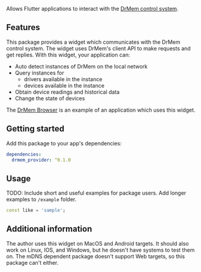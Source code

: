 Allows Flutter applications to interact with the
[DrMem control system](https://github.com/DrMemCS).

## Features

This package provides a widget which communicates with the DrMem control system.
The widget uses DrMem's client API to make requests and get replies. With this
widget, your application can:

- Auto detect instances of DrMem on the local network
- Query instances for
  - drivers available in the instance
  - devices available in the instance
- Obtain device readings and historical data
- Change the state of devices

The [DrMem Browser](https://github.com/DrMemCS/drmem_browser) is an example of an
application which uses this widget.

## Getting started

Add this package to your app's dependencies:

```yaml
dependencies:
  drmem_provider: ^0.1.0
```

## Usage

TODO: Include short and useful examples for package users. Add longer examples
to `/example` folder.

```dart
const like = 'sample';
```

## Additional information

The author uses this widget on MacOS and Android targets. It should also work on
Linux, IOS, and Windows, but he doesn't have systems to test them on. The mDNS
dependent package doesn't support Web targets, so this package can't either.